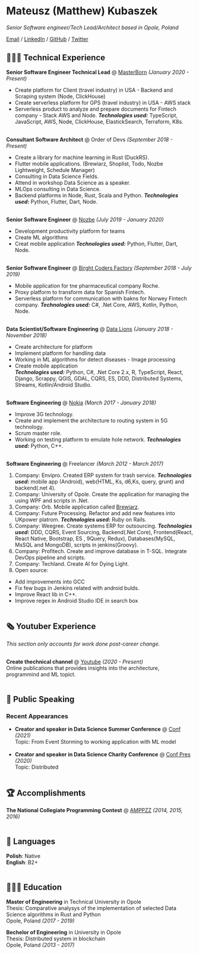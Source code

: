 # Mateusz (Matthew) Kubaszek

_Senior Software engineer/Tech Lead/Architect based in Opole, Poland_ <br>

[Email](mailto:m.kubaszek@protonmail.com)  / [LinkedIn](https://www.linkedin.com/in/%E2%9A%AA%F0%9F%94%B4%E2%9A%AA-mateusz-kubaszek-58306466/) / [GitHub](https://github.com/mkubasz/) / [Twitter](https://twitter.com/MateuszKubaszek/)

## 👩🏼‍💻 Technical Experience

**Senior Software Engineer Technical Lead** @ [MasterBorn](https://masterborn.com/) _(January 2020 - Present)_ <br>
- Create platform for Client (travel industry) in USA - Backend and Scraping system (Node, ClickHouse)
- Create serverless platform for GPS (travel industry) in USA - AWS stack
- Serverless product to analyze and prepare documents for Fintech company - Stack AWS and Node.
**_Technologies used:_** TypeScript, JavaScript, AWS, Node, ClickHouse, ElastickSearch, Terraform, K8s.
<br><br>

**Consultant Software Architect** @ Order of Devs _(September 2018 - Present)_ <br>
  - Create a library for machine learning in Rust (DuckRS).
  - Flutter mobile applications. (Brewiarz, Shoplist, Todo, Nozbe Lightweight, Schedule Manager)
  - Consulting in Data Science Fields.
  - Attend in workshop Data Science as a speaker.
  - MLOps consulting in Data Science.
  - Backend platforms in Node, Rust, Scala and Python.
  **_Technologies used:_** Python, Flutter, Dart, Node.
<br><br>

**Senior Software Engineer** @ [Nozbe](https://nozbe.com/) _(July 2019 - January 2020)_ <br>
  - Development productivity platform for teams
  - Create ML algorithms
  - Creat mobile application
  **_Technologies used:_** Python, Flutter, Dart, Node.
<br><br>

**Senior Software Engineer** @ [Birght Coders Factory](https://bcf-software.pl/) _(September 2018 - July 2019)_ <br>
  - Mobile application for tne pharmaceutical company Roche.
  - Proxy platform to transform data for Spanish Fintech.
  - Serverless platform for communication with bakns for Norwey Fintech company.
  **_Technologies used:_** C#, .Net Core, AWS, Kotlin, Python, Node.
    <br><br>

**Data Scientist/Software Engineering** @ [Data Lions](https://datalions.eu/) _(January 2018 - November 2018)_ <br>
  - Create architecture for platform
  - Implement platform for handling data
  - Working in ML algorithms for detect diseases - Image processing
  - Create mobile application  
  **_Technologies used:_** Python, C#, .Net Core 2.x, R, TypeScript, React,
Django, Scrappy, QGIS, GDAL, CQRS, ES, DDD, Distributed Systems, Streams, Kotlin/Android Studio.
  <br><br>

**Software Engineering** @ [Nokia](https://www.nokia.com/) _(March 2017 - January 2018)_ <br>
  - Improve 3G technology. 
  - Create and implement the architecture to routing system in 5G technology. 
  - Scrum master role.
  - Working on testing platform to emulate hole network.
  **_Technologies used:_** Python, C++.
<br><br>
    
**Software Engineering** @ Freelancer _(March 2012 - March 2017)_ <br>
1. Company: Envipro. Created ERP system for trash service.
**_Technologies used:_** mobile app (Android), web(HTML, Ks, d6,Ks, query, grunt) and backend(.net
4).
2. Company: University of Opole. Create the application for managing the using WPF and scripts in .Net.
3. Company: Orb. Mobile application called [Brewiarz](https://play.google.com/store/apps/details?id=osoftware.liturgiahorarumdroid&hl=pl&gl=US).
4. Company: Future Processing. Refactor and add new features into UKpower platrom. **_Technologies used:_** Ruby on Rails.
5. Company: Weegree. Create systems ERP for outsourcing. **_Technologies used:_** DDD, CQRS, Event Sourcing,
Backend(.Net Core), Frontend(React, React Native, Bootstrap, ES , 9Query, Redux),
Databases(MySQL, MsSQL and MongoDB), scripts in jenkins(Groovy). 
6. Company: Profitech. Create and improve database in T-SQL. Integrate DevOps pipeline and scripts.
7. Company: Techland. Create AI for Dying Light.
8. Open source: 
  - Add improvements into GCC
  - Fix few bugs in Jenkins related with android bulds. 
  - Improve React lib in C++. 
  - Improve regex in Android Studio IDE in search box
<br><br>
    
## 🗞 Youtuber Experience

_This section only accounts for work done post-career change._
<br><br>

**Create thechnical channel** @ [Youtube](https://www.youtube.com/channel/UCVgwdFgvU97vHR0rXBLDVpg) _(2020 - Present)_ <br>
Online publications that provides insights into the architecture, programmind and ML topict.
<br><br>

<!-- ## 📌 On The Side

**Co-Organizer** @ [a](a) _(Jun 2019 - Present)_<br>
 A
  - a
  <br><br>
  <br><br> -->

## 🎤 Public Speaking
    
### Recent Appearances

- **Creator and speaker in Data Science Summer Conference** @ [Conf](https://summer-data-society-conf.carrd.co/) _(2021)_ <br>
Topic: From Event Storming to working application with ML model
<br><br>
- **Creator and speaker in Data Science Charity Conference** @ [Conf Pres](https://docs.google.com/presentation/d/1oEnKbRzcUZ5aByz0JFOkhE7gQkUsX9FuQorr8tPDf18/edit?usp=sharing) _(2020)_ <br>
Topic: Distributed
<br><br>
  
## 🏆 Accomplishments

**The National Collegiate Programming Contest** @ [AMPPZZ](http://amppz.mimuw.edu.pl/) _(2014, 2015, 2016)_
<br><br>

## 💬 Languages

**Polish**: Native <br>
**English**: B2+
<br><br>

## 👩🏼‍🎓 Education

**Master of Engineering** in Technical University in Opole<br>
Thesis: Comparative analysys of the implementation of selected Data Science algorithms in Rust and Python<br>
Opole, Poland _(2017 - 2019)_

**Bechelor of Engineering** in University in Opole<br>
Thesis: Distributed system in blockchain<br>
Opole, Poland _(2013 - 2017)_

